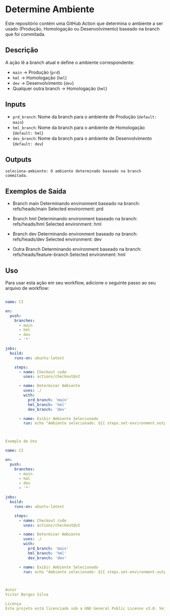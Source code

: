 # Determine Ambiente

Este repositório contém uma GitHub Action que determina o ambiente a ser usado (Produção, Homologação ou Desenvolvimento) baseado na branch que foi commitada.

## Descrição

A ação lê a branch atual e define o ambiente correspondente:
- `main` -> Produção (`prd`)
- `hml` -> Homologação (`hml`)
- `dev` -> Desenvolvimento (`dev`)
- Qualquer outra branch -> Homologação (`hml`)

## Inputs
- `prd_branch`: Nome da branch para o ambiente de Produção (`default: main`)
- `hml_branch`: Nome da branch para o ambiente de Homologação (`default: hml`)
- `dev_branch`: Nome da branch para o ambiente de Desenvolvimento (`default: dev`)

## Outputs
    seleciona-ambiente: O ambiente determinado baseado na branch commitada.

## Exemplos de Saída

- Branch main
Determinando environment baseado na branch: refs/heads/main
Selected environment: prd

- Branch hml
Determinando environment baseado na branch: refs/heads/hml
Selected environment: hml

- Branch dev
Determinando environment baseado na branch: refs/heads/dev
Selected environment: dev

- Outra Branch
Determinando environment baseado na branch: refs/heads/feature-branch
Selected environment: hml

## Uso

Para usar esta ação em seu workflow, adicione o seguinte passo ao seu arquivo de workflow:

```yaml

name: CI

on:
  push:
    branches:
      - main
      - hml
      - dev
      - '*'

jobs:
  build:
    runs-on: ubuntu-latest

    steps:
      - name: Checkout code
        uses: actions/checkout@v2

      - name: Determinar Ambiente
        uses: ./
        with:
          prd_branch: 'main'
          hml_branch: 'hml'
          dev_branch: 'dev'

      - name: Exibir Ambiente Selecionado
        run: echo "Ambiente selecionado: ${{ steps.set-environment.outputs.seleciona-ambiente }}"



Exemplo de Uso

name: CI

on:
  push:
    branches:
      - main
      - hml
      - dev
      - '*'

jobs:
  build:
    runs-on: ubuntu-latest

    steps:
      - name: Checkout code
        uses: actions/checkout@v2

      - name: Determinar Ambiente
        uses: ./
        with:
          prd_branch: 'main'
          hml_branch: 'hml'
          dev_branch: 'dev'

      - name: Exibir Ambiente Selecionado
        run: echo "Ambiente selecionado: ${{ steps.set-environment.outputs.seleciona-ambiente }}"



Autor
Victor Borges Silva

Licença
Este projeto está licenciado sob a GNU General Public License v3.0. Veja o arquivo LICENSE para mais detalhes.


